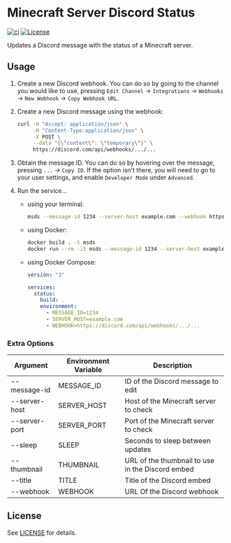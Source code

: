 # Minecraft Server Discord Status

[![ci](https://github.com/jyooru/minecraft-server-discord-status/actions/workflows/ci.yml/badge.svg)](https://github.com/jyooru/minecraft-server-discord-status/actions/workflows/ci.yml)
[![License](https://img.shields.io/github/license/jyooru/minecraft-server-discord-status)](LICENSE)

Updates a Discord message with the status of a Minecraft server.

## Usage

1. Create a new Discord webhook. You can do so by going to the channel you would like to use, pressing `Edit Channel` -> `Integrations` -> `Webhooks` -> `New Webhook` -> `Copy Webhook URL`.
2. Create a new Discord message using the webhook:
   ```sh
   curl -H "Accept: application/json" \
        -H "Content-Type:application/json" \
        -X POST \
        --data "{\"content\": \"temporary\"}" \
        https://discord.com/api/webhooks/.../...
   ```
3. Obtain the message ID. You can do so by hovering over the message, pressing `...` -> `Copy ID`. If the option isn't there, you will need to go to your user settings, and enable `Developer Mode` under `Advanced`.
4. Run the service...

   - using your terminal:
     ```sh
     msds --message-id 1234 --server-host example.com --webhook https://discord.com/api/webhooks/.../...
     ```
   - using Docker:
     ```sh
     docker build . -t msds
     docker run --rm -it msds --message-id 1234 --server-host example.com --webhook https://discord.com/api/webhooks/.../...
     ```
   - using Docker Compose:

     ```yml
     version: "3"

     services:
       status:
         build: .
         environment:
           - MESSAGE_ID=1234
           - SERVER_HOST=example.com
           - WEBHOOK=https://discord.com/api/webhooks/.../...
     ```

### Extra Options

| Argument      | Environment Variable | Description                                      |
| ------------- | -------------------- | ------------------------------------------------ |
| --message-id  | MESSAGE_ID           | ID of the Discord message to edit                |
| --server-host | SERVER_HOST          | Host of the Minecraft server to check            |
| --server-port | SERVER_PORT          | Port of the Minecraft server to check            |
| --sleep       | SLEEP                | Seconds to sleep between updates                 |
| --thumbnail   | THUMBNAIL            | URL of the thumbnail to use in the Discord embed |
| --title       | TITLE                | Title of the Discord embed                       |
| --webhook     | WEBHOOK              | URL Of the Discord webhook                       |

## License

See [LICENSE](LICENSE) for details.
